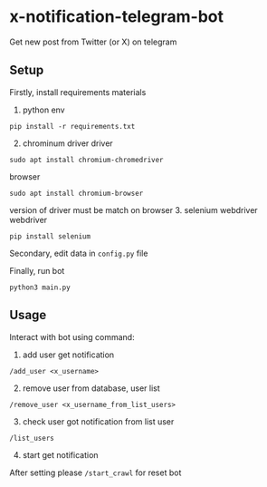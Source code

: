 # x-notification-telegram-bot
Get new post from Twitter (or X) on telegram


## Setup
Firstly, install requirements materials

1. python env
```
pip install -r requirements.txt
```
2. chrominum driver
driver
```
sudo apt install chromium-chromedriver
```
browser
```
sudo apt install chromium-browser
```

version of driver must be match on browser
3. selenium webdriver
webdriver
```
pip install selenium
```


Secondary, edit data in `config.py` file

Finally, run bot

```
python3 main.py
```

## Usage
Interact with bot using command:
1.  add user get notification
```
/add_user <x_username>
````
2.  remove user from database, user list
```
/remove_user <x_username_from_list_users>
```
3.  check user got notification from list user
```
/list_users
```
4.  start get notification

After setting please ```/start_crawl``` for reset bot

